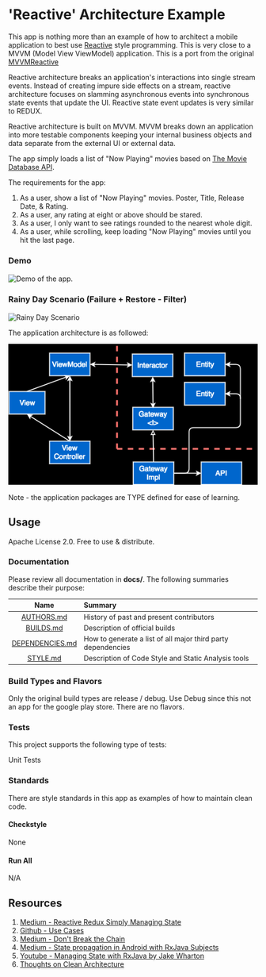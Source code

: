 # 'Reactive' Architecture Example
This app is nothing more than an example of how to architect a mobile application to best use
[Reactive](https://github.com/ReactiveX/RxSwift) style programming. This is very close to
a MVVM (Model View ViewModel) application. This is a port from
the original [MVVMReactive](https://github.com/HIFILEO/ReactiveArchitecture)

Reactive architecture breaks an application's interactions into single stream events. Instead of creating impure
side effects on a stream, reactive architecture focuses on slamming asynchronous events into synchronous state events that update
the UI. Reactive state event updates is very similar to REDUX.

Reactive architecture is built on MVVM. MVVM breaks down an application into more testable components keeping your internal
business objects and data separate from the external UI or external data.

The app simply loads a list of "Now Playing" movies based on [The Movie Database API](https://developers.themoviedb.org/3/movies/get-now-playing).

The requirements for the app:
1. As a user, show a list of "Now Playing" movies. Poster, Title, Release Date, & Rating.
2. As a user, any rating at eight or above should be stared.
3. As a user, I only want to see ratings rounded to the nearest whole digit.
4. As a user, while scrolling, keep loading "Now Playing" movies until you hit the last page.

### Demo
<img align="center" src="Doc/demo_single_scroll.gif" alt="Demo of the app."/>

### Rainy Day Scenario (Failure + Restore - Filter)
<img align="center" src="doc/error_restore.gif" alt="Rainy Day Scenario"/>

The application architecture is as followed:

![Alt text](/doc/mvvm_reactive_redux_architecture.png?raw=true "App MVVM Architecture")

Note - the application packages are TYPE defined for ease of learning.

## Usage

Apache License 2.0. Free to use & distribute.

### Documentation

Please review all documentation in **docs/**. The following summaries describe their purpose:

| Name                                                                                          | Summary                                                     |
| :--------------------------------------------------------------------------------------------:|:------------------------------------------------------------|
| [AUTHORS.md](https://github.com/HIFILEO/ReactiveArchitectureSwift/blob/master/Doc/AUTHORS.md)                | History of past and present contributors                    |
| [BUILDS.md](https://github.com/HIFILEO/ReactiveArchitectureSwift/blob/master/Doc/BUILDS.md)                  | Description of official builds                              |
| [DEPENDENCIES.md](https://github.com/HIFILEO/ReactiveArchitectureSwift/blob/master/Doc/DEPENDENCIES.md)      | How to generate a list of all major third party dependencies|
| [STYLE.md](https://github.com/HIFILEO/ReactiveArchitectureSwift/blob/master/Doc/STYLE.md)                    | Description of Code Style and Static Analysis tools         |

### Build Types and Flavors

Only the original build types are release / debug. Use Debug since this
not an app for the google play store. There are no flavors.

### Tests

This project supports the following type of tests:

Unit Tests


### Standards

There are style standards in this app as examples of how to maintain clean code.

#### Checkstyle

None


#### Run All

N/A

## Resources

1. [Medium - Reactive Redux Simply Managing State](https://medium.com/@zeyad.gasser/reactive-redux-simply-managing-state-with-rxjava-8d6b25849068)
2. [Github - Use Cases](https://github.com/Zeyad-37/UseCases)
3. [Medium - Don't Break the Chain](http://blog.danlew.net/2015/03/02/dont-break-the-chain/)
4. [Medium - State propagation in Android with RxJava Subjects](https://proandroiddev.com/state-propagation-in-android-with-rxjava-subjects-81db49a0dd8e)
5. [Youtube - Managing State with RxJava by Jake Wharton](https://www.youtube.com/watch?v=0IKHxjkgop4&t=1828s&list=PL6LUvCSPzQMbfOQkSLAINzmXQPDdxWv3P&index=6)
6. [Thoughts on Clean Architecture](https://android.jlelse.eu/thoughts-on-clean-architecture-b8449d9d02df)
